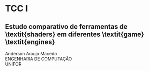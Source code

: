# TCC I

## Estudo comparativo de ferramentas de \textit{shaders} em diferentes \textit{game} \textit{engines}

Anderson Araujo Macedo <br />
ENGENHARIA DE COMPUTAÇÃO <br />
UNIFOR
